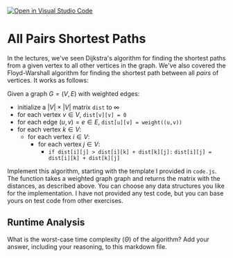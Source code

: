 [![Open in Visual Studio Code](https://classroom.github.com/assets/open-in-vscode-718a45dd9cf7e7f842a935f5ebbe5719a5e09af4491e668f4dbf3b35d5cca122.svg)](https://classroom.github.com/online_ide?assignment_repo_id=11730538&assignment_repo_type=AssignmentRepo)
# All Pairs Shortest Paths

In the lectures, we've seen Dijkstra's algorithm for finding the shortest paths
from a given vertex to all other vertices in the graph. We've also covered the
Floyd-Warshall algorithm for finding the shortest path between all *pairs* of
vertices. It works as follows:

Given a graph $G = (V, E)$ with weighted edges:
- initialize a $|V|\times|V|$ matrix `dist` to $\infty$
- for each vertex $v \in V$, `dist[v][v] = 0`
- for each edge $(u,v) = e \in E$, `dist[u][v] = weight((u,v))`
- for each vertex $k\in V$:
    - for each vertex $i\in V$:
        - for each vertex $j\in V$:
            - `if dist[i][j] > dist[i][k] + dist[k][j]:`
              `dist[i][j] = dist[i][k] + dist[k][j]`

Implement this algorithm, starting with the template I provided in `code.js`.
The function takes a weighted graph graph and returns the matrix with the
distances, as described above. You can choose any data structures you like for
the implementation. I have not provided any test code, but you can base yours on
test code from other exercises.

## Runtime Analysis

What is the worst-case time complexity ($\Theta$) of the algorithm? Add your
answer, including your reasoning, to this markdown file.

